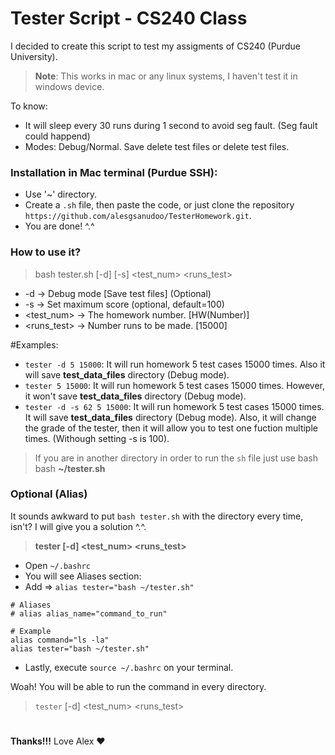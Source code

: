 # Tester Script - CS240 Class
I decided to create this script to test my assigments of CS240 (Purdue University).
> **Note**: This works in mac or any linux systems, I haven't test it in windows device.

To know:
- It will sleep every 30 runs during 1 second to avoid seg fault. (Seg fault could happend)
- Modes: Debug/Normal. Save delete test files or delete test files.

### Installation in Mac terminal (Purdue SSH):
- Use '~' directory.
- Create a `.sh` file, then paste the code, or just clone the repository ``https://github.com/alesgsanudoo/TesterHomework.git``.
- You are done! ^.^

### How to use it?
> bash tester.sh [-d] [-s] <test_num> <runs_test>
- -d -> Debug mode [Save test files] (Optional)
- -s <score> -> Set maximum score (optional, default=100)
- <test_num> -> The homework number. [HW(Number)]
- <runs_test> -> Number runs to be made. [15000]

#Examples:
- `tester -d 5 15000`: It will run homework 5 test cases 15000 times. Also it will save **test_data_files** directory (Debug mode).
- `tester 5 15000`: It will run homework 5 test cases 15000 times. However, it won't save **test_data_files** directory (Debug mode).
- `tester -d -s 62 5 15000`: It will run homework 5 test cases 15000 times. It will save **test_data_files** directory (Debug mode). Also, it will change the grade of the tester, then it will allow you to test one fuction multiple times. (Withough setting -s is 100).

> If you are in another directory in order to run the `sh` file just use bash bash **~/tester.sh** 

### Optional (Alias)
It sounds awkward to put `bash tester.sh` with the directory every time, isn't? I will give you a solution ^.^. 
> **tester [-d] <test_num> <runs_test>**
- Open  `~/.bashrc`
- You will see Aliases section: 
- Add => `alias tester="bash ~/tester.sh"`

```
# Aliases
# alias alias_name="command_to_run"

# Example
alias command="ls -la"
alias tester="bash ~/tester.sh"
```

- Lastly, execute `source ~/.bashrc` on your terminal.

Woah! You will be able to run the command in every directory.
> `tester` [-d] <test_num> <runs_test>

#
**Thanks!!!** Love Alex ♥ 



